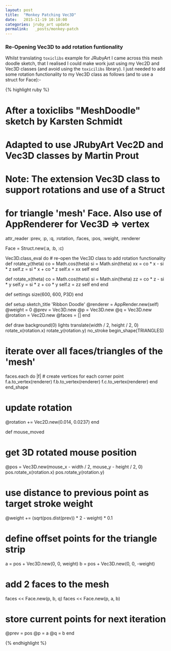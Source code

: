```yaml
---
layout: post
title:  "Monkey Patching Vec3D"
date:   2015-11-19 10:10:00
categories: jruby_art update
permalink:   _posts/monkey-patch
---
```


### Re-Opening Vec3D to add rotation funtionality

Whilst translating `toxiclibs` example for JRubyArt I came across this mesh doodle sketch, that I realised I could make work just using my Vec2D and Vec3D classes (and avoid using the `toxicilibs` library). I just needed to add some rotation functionality to my Vec3D class as follows (and to use a struct for Face):-

{% highlight ruby %}
# After a toxiclibs "MeshDoodle" sketch by Karsten Schmidt
# Adapted to use JRubyArt Vec2D and Vec3D classes by Martin Prout
# Note: The extension Vec3D class to support rotations and use of a Struct
# for triangle 'mesh' Face. Also use of AppRenderer for Vec3D => vertex

attr_reader :prev, :p, :q, :rotation, :faces, :pos, :weight, :renderer

Face = Struct.new(:a, :b, :c)

Vec3D.class_eval do # re-open the Vec3D class to add rotation functionality
  def rotate_y(theta)
    co = Math.cos(theta)
    si = Math.sin(theta)
    xx = co * x - si * z
    self.z = si * x + co * z
    self.x = xx
    self
  end

  def rotate_x(theta)
    co = Math.cos(theta)
    si = Math.sin(theta)
    zz = co * z - si * y
    self.y = si * z + co * y
    self.z = zz
    self
  end
end

def settings
  size(600, 600, P3D)
end

def setup
  sketch_title 'Ribbon Doodle'
  @renderer = AppRender.new(self)
  @weight = 0
  @prev = Vec3D.new
  @p = Vec3D.new
  @q = Vec3D.new
  @rotation = Vec2D.new
  @faces = []
end

def draw
  background(0)
  lights
  translate(width / 2, height / 2, 0)
  rotate_x(rotation.x)
  rotate_y(rotation.y)
  no_stroke
  begin_shape(TRIANGLES)
  # iterate over all faces/triangles of the 'mesh'
  faces.each do |f|
    # create vertices for each corner point
    f.a.to_vertex(renderer)
    f.b.to_vertex(renderer)
    f.c.to_vertex(renderer)
  end
  end_shape
  # update rotation
  @rotation += Vec2D.new(0.014, 0.0237)
end

def mouse_moved
  # get 3D rotated mouse position
  @pos = Vec3D.new(mouse_x - width / 2, mouse_y - height / 2, 0)
  pos.rotate_x(rotation.x)
  pos.rotate_y(rotation.y)
  # use distance to previous point as target stroke weight
  @weight += (sqrt(pos.dist(prev)) * 2 - weight) * 0.1
  # define offset points for the triangle strip
  a = pos + Vec3D.new(0, 0, weight)
  b = pos + Vec3D.new(0, 0, -weight)
  # add 2 faces to the mesh
  faces << Face.new(p, b, q)
  faces << Face.new(p, a, b)
  # store current points for next iteration
  @prev = pos
  @p = a
  @q = b
end

{% endhighlight %}
